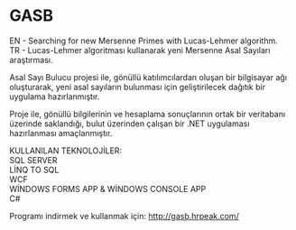 # GASB
EN - Searching for new Mersenne Primes with Lucas-Lehmer algorithm.                                                                       
TR - Lucas-Lehmer algoritması kullanarak yeni Mersenne Asal Sayıları araştırması.

Asal Sayı Bulucu projesi ile, gönüllü katılımcılardan oluşan bir bilgisayar ağı oluşturarak, yeni asal sayıların bulunması için geliştirilecek dağıtık bir uygulama hazırlanmıştır.

Proje ile, gönüllü bilgilerinin ve hesaplama sonuçlarının ortak bir veritabanı üzerinde saklandığı, bulut üzerinden çalışan bir .NET uygulaması hazırlanması amaçlanmıştır.

KULLANILAN TEKNOLOJİLER:                                                                                                                   
SQL SERVER                                                                                                                                 
LİNQ TO SQL                                                                                                                               
WCF                                                                                                                                       
WİNDOWS FORMS APP & WİNDOWS CONSOLE APP                                                                                                   
C#                                                                                                                                         


Programı indirmek ve kullanmak için: http://gasb.hrpeak.com/
